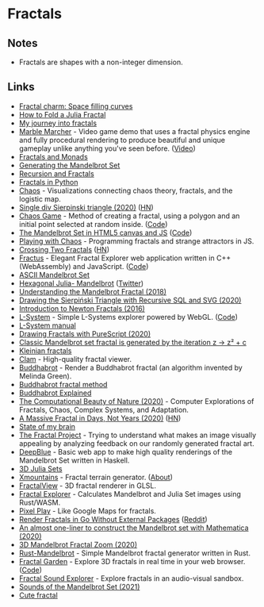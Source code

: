 # Fractals

## Notes

- Fractals are shapes with a non-integer dimension.

## Links

- [Fractal charm: Space filling curves](https://www.youtube.com/watch?v=RU0wScIj36o)
- [How to Fold a Julia Fractal](https://acko.net/blog/how-to-fold-a-julia-fractal/)
- [My journey into fractals](https://medium.com/@bananaft/my-journey-into-fractals-d25ebc6c4dc2)
- [Marble Marcher](https://github.com/HackerPoet/MarbleMarcher) - Video game demo that uses a fractal physics engine and fully procedural rendering to produce beautiful and unique gameplay unlike anything you've seen before. ([Video](https://www.youtube.com/watch?time_continue=1&v=9U0XVdvQwAI))
- [Fractals and Monads](https://dkwise.wordpress.com/2019/01/18/fractals-and-monads/)
- [Generating the Mandelbrot Set](https://scionofbytes.me/misc/generating-mandelbrot-fractals/)
- [Recursion and Fractals](https://en.scratch-wiki.info/wiki/Recursion_and_Fractals)
- [Fractals in Python](https://github.com/danilobellini/fractal)
- [Chaos](https://github.com/jonnyhyman/Chaos) - Visualizations connecting chaos theory, fractals, and the logistic map.
- [Single div Sierpinski triangle (2020)](https://yuanchuan.dev/single-div-sierpinski-triangle) ([HN](https://news.ycombinator.com/item?id=22279532))
- [Chaos Game](https://andrew.wang-hoyer.com/experiments/chaos-game/) - Method of creating a fractal, using a polygon and an initial point selected at random inside. ([Code](https://github.com/ndrwhr/chaos-game))
- [The Mandelbrot Set in HTML5 canvas and JS](http://tilde.club/~david/m/#) ([Code](https://github.com/cslarsen/mandelbrot-js))
- [Playing with Chaos](http://www.playingwithchaos.net/) - Programming fractals and strange attractors in JS.
- [Crossing Two Fractals](https://github.com/victorqribeiro/randomFractal) ([HN](https://news.ycombinator.com/item?id=22769511))
- [Fractus](https://delivrance.github.io/fractus) - Elegant Fractal Explorer web application written in C++ (WebAssembly) and JavaScript. ([Code](https://github.com/delivrance/fractus))
- [ASCII Mandelbrot Set](https://thatjdanisso.cool/mandelbrot)
- [Hexagonal Julia- Mandelbrot](https://www.shadertoy.com/view/3dlBRf) ([Twitter](https://twitter.com/matthen2/status/1257989139426766849))
- [Understanding the Mandelbrot Fractal (2018)](https://explore.paulbutler.org/fractal/)
- [Drawing the Sierpiński Triangle with Recursive SQL and SVG (2020)](https://excessivelyadequate.com/posts/sierpinksy.html)
- [Introduction to Newton Fractals (2016)](https://ryhl.io/blog/newton-intro/)
- [L-System](https://anvaka.github.io/lsystem/) - Simple L-Systems explorer powered by WebGL. ([Code](https://github.com/anvaka/lsystem))
- [L-System manual](http://paulbourke.net/fractals/lsys/)
- [Drawing Fractals with PureScript (2020)](https://blog.drewolson.org/drawing-fractals-with-purescript)
- [Classic Mandelbrot set fractal is generated by the iteration z → z² + c](https://twitter.com/matthen2/status/1270619240635068416)
- [Kleinian fractals](https://cindyjs.org/gallery/main/Kleinian/)
- [Clam](https://github.com/khyperia/Clam) - High-quality fractal viewer.
- [Buddhabrot](https://github.com/porglezomp/buddhabrot) - Render a Buddhabrot fractal (an algorithm invented by Melinda Green).
- [Buddhabrot fractal method](http://superliminal.com/fractals/bbrot/bbrot.htm)
- [Buddhabrot Explained](http://www.steckles.com/buddha/)
- [The Computational Beauty of Nature (2020)](https://mitpress.mit.edu/books/computational-beauty-nature) - Computer Explorations of Fractals, Chaos, Complex Systems, and Adaptation.
- [A Massive Fractal in Days, Not Years (2020)](http://www.jcgt.org/published/0009/02/02/paper.pdf) ([HN](https://news.ycombinator.com/item?id=24124827))
- [State of my brain](https://codepen.io/terabaud/pen/VwZRrRL)
- [The Fractal Project](https://thefractalproject.com/explore) - Trying to understand what makes an image visually appealing by analyzing feedback on our randomly generated fractal art.
- [DeepBlue](https://github.com/micahhahn/DeepBlue) - Basic web app to make high quality renderings of the Mandelbrot Set written in Haskell.
- [3D Julia Sets](https://www.iquilezles.org/www/articles/juliasets3d/juliasets3d.htm)
- [Xmountains](https://spbooth.github.io/xmountains/) - Fractal terrain generator. ([About](https://spbooth.github.io/xmountains/about_xmountains.html))
- [FractalView](https://github.com/adamsol/FractalView) - 3D fractal renderer in GLSL.
- [Fractal Explorer](https://github.com/ChrisWhealy/fractal_explorer) - Calculates Mandelbrot and Julia Set images using Rust/WASM.
- [Pixel Play](https://anvaka.github.io/pplay/) - Like Google Maps for fractals.
- [Render Fractals in Go Without External Packages](https://github.com/kochampsy/fractal) ([Reddit](https://www.reddit.com/r/golang/comments/jy9kq6/a_fractal_i_rendered_in_go_without_any_external/))
- [An almost one-liner to construct the Mandelbrot set with Mathematica (2020)](https://ekamperi.github.io/math/2020/12/01/mandelbrot-set-one-liner.html)
- [3D Mandelbrot Fractal Zoom (2020)](https://www.youtube.com/watch?v=hRrBnI5L0u8)
- [Rust-Mandelbrot](https://github.com/Ducolnd/rust-mandelbrot) - Simple Mandelbrot fractal generator written in Rust.
- [Fractal Garden](https://fractal.garden/) - Explore 3D fractals in real time in your web browser. ([Code](https://github.com/ath92/fractal-garden))
- [Fractal Sound Explorer](https://github.com/HackerPoet/FractalSoundExplorer) - Explore fractals in an audio-visual sandbox.
- [Sounds of the Mandelbrot Set (2021)](https://www.youtube.com/watch?v=GiAj9WW1OfQ)
- [Cute fractal](https://twitter.com/zozuar/status/1367243732764876800)
